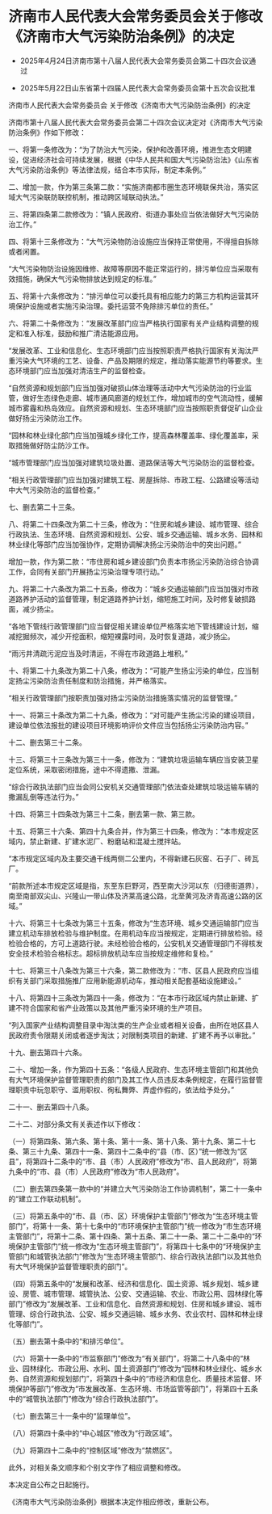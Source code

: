 # 济南市人民代表大会常务委员会关于修改《济南市大气污染防治条例》的决定

- 2025年4月24日济南市第十八届人民代表大会常务委员会第二十四次会议通过

- 2025年5月22日山东省第十四届人民代表大会常务委员会第十五次会议批准

<!-- INFO END -->

济南市人民代表大会常务委员会 关于修改《济南市大气污染防治条例》的决定

济南市第十八届人民代表大会常务委员会第二十四次会议决定对《济南市大气污染防治条例》作如下修改：

一、将第一条修改为：“为了防治大气污染，保护和改善环境，推进生态文明建设，促进经济社会可持续发展，根据《中华人民共和国大气污染防治法》《山东省大气污染防治条例》等法律法规，结合本市实际，制定本条例。”

二、增加一款，作为第三条第二款：“实施济南都市圈生态环境联保共治，落实区域大气污染联防联控机制，推动跨区域联动执法。”

三、将第四条第二款修改为：“镇人民政府、街道办事处应当依法做好大气污染防治工作。”

四、将第十三条修改为：“大气污染物防治设施应当保持正常使用，不得擅自拆除或者闲置。

“大气污染物防治设施因维修、故障等原因不能正常运行的，排污单位应当采取有效措施，确保大气污染物排放达到规定的标准。”

五、将第十六条修改为：“排污单位可以委托具有相应能力的第三方机构运营其环境保护设施或者实施污染治理。委托运营不免除排污单位的责任。”

六、将第二十条修改为：“发展改革部门应当严格执行国家有关产业结构调整的规定和准入标准，鼓励和推广清洁能源应用。

“发展改革、工业和信息化、生态环境部门应当按照职责严格执行国家有关淘汰严重污染大气环境的工艺、设备、产品及期限的规定，推动落实能源节约等要求。生态环境部门应当加强对清洁生产的监督检查。

“自然资源和规划部门应当加强对破损山体治理等活动中大气污染防治的行业监管，做好生态绿色走廊、城市通风廊道的规划工作，增加城市的空气流动性，缓解城市雾霾和热岛效应。自然资源和规划、生态环境部门应当按照职责督促矿山企业做好扬尘污染防治工作。

“园林和林业绿化部门应当加强城乡绿化工作，提高森林覆盖率、绿化覆盖率，采取措施做好防尘防沙工作。

“城市管理部门应当加强对建筑垃圾处置、道路保洁等大气污染防治的监督检查。

“相关行政管理部门应当加强对建筑工程、房屋拆除、市政工程、公路建设等活动中大气污染防治的监督检查。”

七、删去第二十三条。

八、将第二十四条改为第二十三条，修改为：“住房和城乡建设、城市管理、综合行政执法、生态环境、自然资源和规划、公安、城乡交通运输、城乡水务、园林和林业绿化等部门应当加强协作，定期协调解决扬尘污染防治中的突出问题。”

增加一款，作为第二款：“市住房和城乡建设部门负责本市扬尘污染防治综合协调工作，会同有关部门开展扬尘污染治理专项行动。”

九、将第二十六条改为第二十五条，修改为：“城乡交通运输部门应当加强对市政道路养护活动的监督管理，制定道路养护计划，缩短施工时间，及时修复破损路面，减少扬尘。

“各地下管线行政管理部门应当督促相关建设单位严格落实地下管线建设计划，缩减挖掘频次，减少开挖面积，缩短裸露时间，及时恢复道路，减少扬尘。

“雨污井清疏污泥应当及时清运，不得在市政道路上堆积。”

十、将第二十九条改为第二十八条，修改为：“可能产生扬尘污染的单位，应当制定扬尘污染防治责任制度和防治措施，并严格落实。

“相关行政管理部门按职责加强对扬尘污染防治措施落实情况的监督管理。”

十一、将第三十条改为第二十九条，修改为：“对可能产生扬尘污染的建设项目，建设单位依法报批的建设项目环境影响评价文件应当包括扬尘污染防治内容。”

十二、删去第三十二条。

十三、将第三十三条改为第三十一条，修改为：“建筑垃圾运输车辆应当安装卫星定位系统，采取密闭措施，途中不得遗撒、泄漏。

“综合行政执法部门应当会同公安机关交通管理部门依法查处建筑垃圾运输车辆的撒漏乱倒等违法行为。”

十四、将第三十四条改为第三十二条，删去第一款、第三款。

十五、将第三十六条、第四十九条合并，作为第三十四条，修改为：“本市规定区域内，禁止新建、扩建水泥厂、粉磨站和混凝土搅拌站。

“本市规定区域内及主要交通干线两侧二公里内，不得新建石灰窑、石子厂、砖瓦厂。

“前款所述本市规定区域是指，东至东巨野河，西至南大沙河以东（归德街道界），南至南部双尖山、兴隆山一带山体及济莱高速公路，北至黄河及济青高速公路的区域。”

十六、将第三十七条改为第三十五条，修改为“生态环境、城乡交通运输部门应当建立机动车排放检验与维护制度。在用机动车应当按规定，定期进行排放检验。经检验合格的，方可上道路行驶。未经检验合格的，公安机关交通管理部门不得核发安全技术检验合格标志。超标排放机动车应当按规定维修和复检。”

十七、将第三十八条改为第三十六条，第二款修改为：“市、区县人民政府应当组织有关部门采取措施推广应用新能源机动车，推动相关配套基础设施建设。”

十八、将第四十三条改为第四十一条，修改为：“在本市行政区域内禁止新建、扩建不符合国家和省产业政策以及其他严重污染环境的生产项目。

“列入国家产业结构调整目录中淘汰类的生产企业或者相关设备，由所在地区县人民政府责令限期关闭或者逐步淘汰；对限制类项目的新建、扩建不再予以审批。”

十九、删去第四十六条。

二十、增加一条，作为第四十五条：“各级人民政府、生态环境主管部门和其他负有大气环境保护监督管理职责的部门及其工作人员违反本条例规定，在履行监督管理职责中玩忽职守、滥用职权、徇私舞弊、弄虚作假的，依法给予处分。”

二十一、删去第四十八条。

二十二、对部分条文有关表述作以下修改：

（一）将第四条、第六条、第十条、第十一条、第十八条、第十九条、第二十七条、第三十九条、第四十一条、第四十二条中的“县（市、区）”统一修改为“区县”，将第四十二条中的“市、县（市）人民政府”修改为“市、县人民政府”，将第九条中的“市、县（市）人民政府”修改为“市人民政府”。

（二）删去第四条第一款中的“并建立大气污染防治工作协调机制”，第二十一条中的“建立工作联动机制”。

（三）将第五条中的“市、县（市、区）环境保护主管部门”修改为“生态环境主管部门”，将第十一条、第十七条中的“市环境保护主管部门”统一修改为“市生态环境主管部门”，将第十二条、第十四条、第十五条、第二十一条、第二十二条中的“环境保护主管部门”统一修改为“生态环境主管部门”，将第四十七条中的“环境保护主管部门和城管执法部门”修改为“生态环境主管部门、综合行政执法部门以及其他负有大气环境保护监督管理职责的部门”。

（四）将第五条中的“发展和改革、经济和信息化、国土资源、城乡规划、城乡建设、房管、城市管理、城管执法、公安、交通运输、农业、市政公用、园林绿化等部门”修改为“发展改革、工业和信息化、自然资源和规划、住房和城乡建设、城市管理、综合行政执法、公安、城乡交通运输、城乡水务、农业农村、园林和林业绿化等部门”。

（五）删去第十条中的“和排污单位”。

（六）将第十一条中的“市监察部门”修改为“有关部门”，将第二十八条中的“林业、园林绿化、市政公用、水利、国土资源部门”修改为“园林和林业绿化、城乡水务、自然资源和规划部门”，将第四十条中的“市经济和信息化、质量技术监督、环境保护等部门”修改为“市发展改革、生态环境、市场监管等部门”，将第四十五条中的“城管执法部门”修改为“综合行政执法部门”。

（七）删去第三十一条中的“监理单位”。

（八）将第四十条中的“中心城区”修改为“行政区域”。

（九）将第四十二条中的“控制区域”修改为“禁燃区”。

此外，对相关条文顺序和个别文字作了相应调整和修改。

本决定自公布之日起施行。

《济南市大气污染防治条例》根据本决定作相应修改，重新公布。
